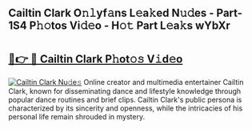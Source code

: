 ## Cailtin Clark O𝚗𝚕yf𝚊ns L𝚎a𝚔ed N𝚞𝚍es - Part-1S4 P𝚑𝚘tos Vi𝚍𝚎o - H𝚘𝚝 Part L𝚎a𝚔s wYbXr

# <h2><a href="http://kfbzjq.oniu.top/?m=Cailtin+Clark">🔗👉 🔴 Cailtin Clark P𝚑ot𝚘𝚜 V𝚒d𝚎o</a></h2>

[![Cailtin Clark Nu𝚍e𝚜](https://i.imgur.com/0qMVB7G.gif)](http://kfbzjq.oniu.top/?m=Cailtin+Clark)
Online creator and multimedia entertainer Cailtin Clark, known for disseminating dance and lifestyle knowledge through popular dance routines and brief clips. Cailtin Clark's public persona is characterized by its sincerity and openness, while the intricacies of his personal life remain shrouded in mystery.  
